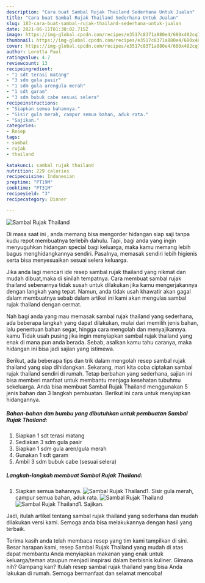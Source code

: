 ```yaml
---
description: "Cara buat Sambal Rujak Thailand Sederhana Untuk Jualan"
title: "Cara buat Sambal Rujak Thailand Sederhana Untuk Jualan"
slug: 183-cara-buat-sambal-rujak-thailand-sederhana-untuk-jualan
date: 2021-06-11T01:30:02.715Z
image: https://img-global.cpcdn.com/recipes/e3517c8371a880e4/680x482cq70/sambal-rujak-thailand-foto-resep-utama.jpg
thumbnail: https://img-global.cpcdn.com/recipes/e3517c8371a880e4/680x482cq70/sambal-rujak-thailand-foto-resep-utama.jpg
cover: https://img-global.cpcdn.com/recipes/e3517c8371a880e4/680x482cq70/sambal-rujak-thailand-foto-resep-utama.jpg
author: Loretta Paul
ratingvalue: 4.7
reviewcount: 13
recipeingredient:
- "1 sdt terasi matang"
- "3 sdm gula pasir"
- "1 sdm gula arengula merah"
- "1 sdt garam"
- "3 sdm bubuk cabe sesuai selera"
recipeinstructions:
- "Siapkan semua bahannya."
- "Sisir gula merah, campur semua bahan, aduk rata."
- "Sajikan."
categories:
- Resep
tags:
- sambal
- rujak
- thailand

katakunci: sambal rujak thailand 
nutrition: 229 calories
recipecuisine: Indonesian
preptime: "PT19M"
cooktime: "PT31M"
recipeyield: "3"
recipecategory: Dinner

---
```



![Sambal Rujak Thailand](https://img-global.cpcdn.com/recipes/e3517c8371a880e4/680x482cq70/sambal-rujak-thailand-foto-resep-utama.jpg)

Di masa  saat ini , anda memang bisa mengorder hidangan siap saji tanpa kudu repot membuatnya terlebih dahulu. Tapi, bagi anda yang ingin menyuguhkan hidangan special bagi keluarga, maka kamu memang lebih bagus menghidangkannya sendiri. Pasalnya, memasak sendiri lebih higienis serta bisa menyesuaikan sesuai selera keluarga.

Jika anda lagi mencari ide resep sambal rujak thailand yang nikmat dan mudah dibuat,maka di sinilah tempatnya. Cara membuat sambal rujak thailand  sebenarnya tidak susah untuk dilakukan jika kamu mengerjakannya dengan langkah yang tepat. Namun, anda tidak usah khawatir akan gagal dalam membuatnya 
sebab dalam artikel ini kami akan mengulas sambal rujak thailand dengan cermat.  



Nah bagi anda yang mau memasak sambal rujak thailand yang sederhana, ada beberapa langkah yang dapat dilakukan, mulai dari memilih jenis bahan, lalu penentuan bahan segar, hingga cara mengolah dan menyajikannya. kamu Tidak usah pusing jika ingin menyiapkan sambal rujak thailand yang enak di mana pun anda berada. Sebab, asalkan kamu  tahu caranya, maka hidangan ini bisa jadi sajian yang istimewa.

Berikut, ada beberapa tips dan trik dalam mengolah resep sambal rujak thailand yang siap dihidangkan. Sekarang, mari kita coba ciptakan sambal rujak thailand sendiri di rumah. Tetap berbahan yang sederhana, sajian ini bisa memberi manfaat untuk membantu menjaga kesehatan tubuhmu sekeluarga. Anda bisa membuat Sambal Rujak Thailand menggunakan 5 jenis bahan dan 3 langkah pembuatan. Berikut ini cara untuk menyiapkan hidangannya.

<!--inarticleads1-->

##### Bahan-bahan dan bumbu yang dibutuhkan untuk pembuatan Sambal Rujak Thailand:

1. Siapkan 1 sdt terasi matang
1. Sediakan 3 sdm gula pasir
1. Siapkan 1 sdm gula aren/gula merah
1. Gunakan 1 sdt garam
1. Ambil 3 sdm bubuk cabe (sesuai selera)




<!--inarticleads2-->

##### Langkah-langkah membuat Sambal Rujak Thailand:

1. Siapkan semua bahannya.
<img src="https://img-global.cpcdn.com/steps/e365a4e6ccc76b14/160x128cq70/sambal-rujak-thailand-langkah-memasak-1-foto.jpg" alt="Sambal Rujak Thailand">1. Sisir gula merah, campur semua bahan, aduk rata.
<img src="https://img-global.cpcdn.com/steps/6941cce4e832be5c/160x128cq70/sambal-rujak-thailand-langkah-memasak-2-foto.jpg" alt="Sambal Rujak Thailand"><img src="https://img-global.cpcdn.com/steps/6fbfea737c638905/160x128cq70/sambal-rujak-thailand-langkah-memasak-2-foto.jpg" alt="Sambal Rujak Thailand">1. Sajikan.




Jadi, itulah artikel tentang  sambal rujak thailand  yang sederhana dan mudah dilakukan versi kami. Semoga anda bisa melakukannya dengan hasil yang terbaik. 

Terima kasih anda telah membaca resep yang tim kami tampilkan di sini. Besar harapan kami, resep  Sambal Rujak Thailand yang mudah di atas dapat membantu Anda menyiapkan makanan yang enak untuk keluarga/teman ataupun menjadi inspirasi dalam berbisnis kuliner. Gimana nih? Gampang kan? Itulah resep sambal rujak thailand yang bisa Anda lakukan di rumah. Semoga bermanfaat dan selamat mencoba!

